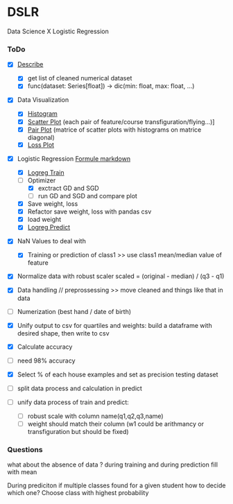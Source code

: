 # DSLR
Data Science X Logistic Regression

### ToDo

- [x] [Describe](describe.py)
    - [x] get list of cleaned numerical dataset
    - [x] func(dataset: Series[float]) -> dic(min: float, max: float, ...)

- [x] Data Visualization
    - [x] [Histogram](histogram.py)
    - [x] [Scatter Plot](scatter_plot.py) (each pair of feature/course transfiguration/flying...)]
    - [x] [Pair Plot](pair_plot.py) (matrice of scatter plots with histograms on matrice diagonal)
    - [x] [Loss Plot](graph.py)

- [x] Logistic Regression [Formule markdown](/formula.md)
    - [x] [Logreg Train](logreg_train.py)
    - [ ] Optimizer
        - [x] exctract GD and SGD
        - [ ] run GD and SGD and compare plot
    - [x] Save weight, loss
    - [x] Refactor save weight, loss with pandas csv
    - [x] load weight
    - [x] [Logreg Predict](logreg_predict.py)

- [x] NaN Values to deal with
    - [x] Training or prediction of class1 >> use class1 mean/median value of feature
- [x] Normalize data with robust scaler scaled = (original - median) / (q3 - q1)
- [x] Data handling // preprossessing >> move cleaned and things like that in data
- [ ] Numerization (best hand / date of birth)
- [x] Unify output to csv for quartiles and weights: build a dataframe with desired shape, then write to csv
- [x] Calculate accuracy
- [ ] need 98% accuracy
- [x] Select % of each house examples and set as precision testing dataset

- [ ] split data process and calculation in predict
- [ ] unify data process of train and predict:
    - [ ] robust scale with column name(q1,q2,q3,name)
    - [ ] weight should match their column (w1 could be arithmancy or transfiguration but should be fixed)

### Questions

what about the absence of data ?
during training and during prediction
fill with mean

During prediciton if multiple classes found for a given student how to decide which one?
Choose class with highest probability
